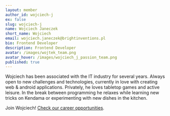 ```yaml
---
layout: member
author_id: wojciech-j
ex: false
slug: wojciech-j
name: Wojciech Janeczek
short_name: Wojciech
email: wojciech.janeczek@brightinventions.pl
bio: Frontend Developer
description: Frontend Developer
avatar: /images/wojtek_team.png
avatar_hover: /images/wojciech_j_passion_team.png
published: true
---
```

Wojciech has been associated with the IT industry for several years. Always open to new challenges and technologies, currently in love with creating web & android applications. Privately, he loves tabletop games and active leisure. In the break between programming he relaxes while learning new tricks on Kendama or experimenting with new dishes in the kitchen.

Join Wojciech! [Check our career opportunities](/career).